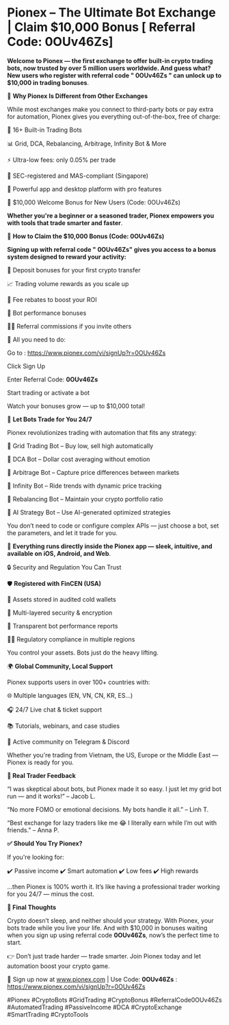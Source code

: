# Pionex – The Ultimate  Bot Exchange | Claim $10,000 Bonus [ Referral Code:  0OUv46Zs]

**Welcome to Pionex — the first exchange to offer built-in crypto trading bots, now trusted by over 5 million users worldwide. And guess what? New users who register with referral code " 0OUv46Zs " can unlock up to $10,000 in trading bonuses**.

🚀 **Why Pionex Is Different from Other Exchanges**

While most exchanges make you connect to third-party bots or pay extra for automation, Pionex gives you everything out-of-the-box, free of charge:

🤖 16+ Built-in Trading Bots

📊 Grid, DCA, Rebalancing, Arbitrage, Infinity Bot & More

⚡ Ultra-low fees: only 0.05% per trade

🔐 SEC-registered and MAS-compliant (Singapore)

📱 Powerful app and desktop platform with pro features

🎁 $10,000 Welcome Bonus for New Users (Code: 0OUv46Zs)

**Whether you're a beginner or a seasoned trader, Pionex empowers you with tools that trade smarter and faster**.

🎁 **How to Claim the $10,000 Bonus (Code: 0OUv46Zs)**

**Signing up with referral code " 0OUv46Zs" gives you access to a bonus system designed to reward your activity:**

💸 Deposit bonuses for your first crypto transfer

📈 Trading volume rewards as you scale up

🔁 Fee rebates to boost your ROI

🧧 Bot performance bonuses

🧍‍♂️ Referral commissions if you invite others

📍 All you need to do:

Go to  : https://www.pionex.com/vi/signUp?r=0OUv46Zs

Click Sign Up

Enter Referral Code: **0OUv46Zs**

Start trading or activate a bot

Watch your bonuses grow — up to $10,000 total!

🤖 **Let Bots Trade for You 24/7**

Pionex revolutionizes trading with automation that fits any strategy:

🔹 Grid Trading Bot – Buy low, sell high automatically

🔹 DCA Bot – Dollar cost averaging without emotion

🔹 Arbitrage Bot – Capture price differences between markets

🔹 Infinity Bot – Ride trends with dynamic price tracking

🔹 Rebalancing Bot – Maintain your crypto portfolio ratio

🔹 AI Strategy Bot – Use AI-generated optimized strategies

You don’t need to code or configure complex APIs — just choose a bot, set the parameters, and let it trade for you.

📱 **Everything runs directly inside the Pionex app — sleek, intuitive, and available on iOS, Android, and Web**.

🔒 Security and Regulation You Can Trust

🛡️ **Registered with FinCEN (USA)**


🏦 Assets stored in audited cold wallets

🔐 Multi-layered security & encryption

📄 Transparent bot performance reports

👨‍⚖️ Regulatory compliance in multiple regions

You control your assets. Bots just do the heavy lifting.

🌍 **Global Community, Local Support**

Pionex supports users in over 100+ countries with:

🌐 Multiple languages (EN, VN, CN, KR, ES…)

🎧 24/7 Live chat & ticket support

📚 Tutorials, webinars, and case studies

📱 Active community on Telegram & Discord

Whether you're trading from Vietnam, the US, Europe or the Middle East — Pionex is ready for you.

**💬 Real Trader Feedback**

“I was skeptical about bots, but Pionex made it so easy. I just let my grid bot run — and it works!” – Jacob L.

“No more FOMO or emotional decisions. My bots handle it all.” – Linh T.

“Best exchange for lazy traders like me 😂 I literally earn while I’m out with friends.” – Anna P.

**✅ Should You Try Pionex?**

If you're looking for:

✔️ Passive income
✔️ Smart automation
✔️ Low fees
✔️ High rewards

…then Pionex is 100% worth it. It’s like having a professional trader working for you 24/7 — minus the cost.

**🏁 Final Thoughts**

Crypto doesn’t sleep, and neither should your strategy. With Pionex, your bots trade while you live your life.
And with $10,000 in bonuses waiting when you sign up using referral code **0OUv46Zs**, now’s the perfect time to start.

👉 Don’t just trade harder — trade smarter. Join Pionex today and let automation boost your crypto game.

🔗 Sign up now at www.pionex.com | Use Code: **0OUv46Zs** : https://www.pionex.com/vi/signUp?r=0OUv46Zs

#Pionex #CryptoBots #GridTrading #CryptoBonus #ReferralCode0OUv46Zs #AutomatedTrading #PassiveIncome #DCA #CryptoExchange #SmartTrading #CryptoTools


